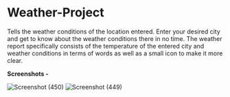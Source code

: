 # Weather-Project
Tells the weather conditions of the location entered.
Enter your desired city and get to know about the weather conditions there in no time.
The weather report specifically consists of the temperature of the entered city and weather conditions in terms of words as well as a small icon to make it more clear.

<b>Screenshots -</b>

![Screenshot (450)](https://github.com/Abhinav-Anand007/Weather-Project/assets/100045913/64f01a74-4e7f-4d09-8072-ac9594364127)
![Screenshot (449)](https://github.com/Abhinav-Anand007/Weather-Project/assets/100045913/283b8141-dcd7-4d9f-8227-09479ee02f86)
